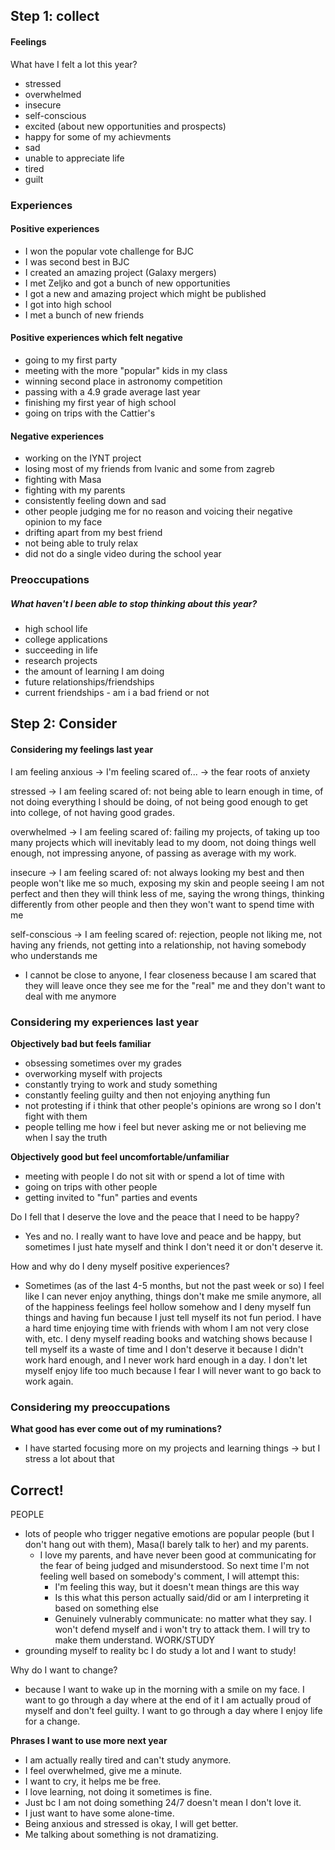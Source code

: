 ## Step 1: collect
#### Feelings
What have I felt a lot this year?
- stressed
- overwhelmed
- insecure
- self-conscious
- excited (about new opportunities and prospects)
- happy for some of my achievments
- sad
- unable to appreciate life
- tired
- guilt

### Experiences
#### Positive experiences
- I won the popular vote challenge for BJC
- I was second best in BJC
- I created an amazing project (Galaxy mergers)
- I met Zeljko and got a bunch of new opportunities
- I got a new and amazing project which might be published
- I got into high school
- I met a bunch of new friends

#### Positive experiences which felt negative
- going to my first party
- meeting with the more "popular" kids in my class
- winning second place in astronomy competition
- passing with a 4.9 grade average last year
- finishing my first year of high school
- going on trips with the Cattier's 

#### Negative experiences
- working on the IYNT project
- losing most of my friends from Ivanic and some from zagreb
- fighting with Masa
- fighting with my parents
- consistently feeling down and sad
- other people judging me for no reason and voicing their negative opinion to my face
- drifting apart from my best friend
- not being able to truly relax
- did not do a single video during the school year

### Preoccupations
##### What haven't I been able to stop thinking about this year?
- high school life
- college applications
- succeeding in life
- research projects
- the amount of learning I am doing
- future relationships/friendships
- current friendships - am i a bad friend or not


## Step 2: Consider
#### Considering my feelings last year
I am feeling anxious -> I'm feeling scared of...
-> the fear roots of anxiety

stressed -> I am feeling scared of: not being able to learn enough in time, of not doing everything I should be doing, of not being good enough to get into college, of not having good grades.

overwhelmed -> I am feeling scared of: failing my projects, of taking up too many projects which will inevitably lead to my doom, not doing things well enough, not impressing anyone, of passing as average with my work.

insecure -> I am feeling scared of: not always looking my best and then people won't like me so much, exposing my skin and people seeing I am not perfect and then they will think less of me, saying the wrong things, thinking differently from other people and then they won't want to spend time with me

self-conscious -> I am feeling scared of: rejection, people not liking me, not having any friends, not getting into a relationship, not having somebody who understands me

- I cannot be close to anyone, I fear closeness because I am scared that they will leave once they see me for the "real" me and they don't want to deal with me anymore 

### Considering my experiences last year
**Objectively bad but feels familiar**
- obsessing sometimes over my grades
- overworking myself with projects
- constantly trying to work and study something
- constantly feeling guilty and then not enjoying anything fun 
- not protesting if i think that other people's opinions are wrong so I don't fight with them
- people telling me how i feel but never asking me or not believing me when I say the truth

**Objectively good but feel uncomfortable/unfamiliar**
- meeting with people I do not sit with or spend a lot of time with
- going on trips with other people
- getting invited to "fun" parties and events

Do I fell that I deserve the love and the peace that I need to be happy?
- Yes and no. I really want to have love and peace and be happy, but sometimes I just hate myself and think I don't need it or don't deserve it.

How and why do I deny myself positive experiences?
- Sometimes (as of the last 4-5 months, but not the past week or so) I feel like I can never enjoy anything, things don't make me smile anymore, all of the happiness feelings feel hollow somehow and I deny myself fun things and having fun because I just tell myself its not fun period. I have a hard time enjoying time with friends with whom I am not very close with, etc. I deny myself reading books and watching shows because I tell myself its a waste of time and I don't deserve it because I didn't work hard enough, and I never work hard enough in a day. I don't let myself enjoy life too much because I fear I will never want to go back to work again.

### Considering my preoccupations
**What good has ever come out of my ruminations?**
- I have started focusing more on my projects and learning things -> but I stress a lot about that

## Correct!
PEOPLE
- lots of people who trigger negative emotions are popular people (but I don't hang out with them), Masa(I barely talk to her) and my parents. 
	- I love my parents, and have never been good at communicating for the fear of being judged and misunderstood. So next time I'm not feeling well based on somebody's comment, I will attempt this:
		- I'm feeling this way, but it doesn't mean things are this way
		- Is this what this person actually said/did or am I interpreting it based on something else
		- Genuinely vulnerably communicate: no matter what they say. I won't defend myself and i won't try to attack them. I will try to make them understand.
WORK/STUDY
- grounding myself to reality bc I do study a lot and I want to study! 

Why do I want to change?
- because I want to wake up in the morning with a smile on my face. I want to go through a day where at the end of it I am actually proud of myself and don't feel guilty. I want to go through a day where I enjoy life for a change. 

**Phrases I want to use more next year**
- I am actually really tired and can't study anymore.
- I feel overwhelmed, give me a minute.
- I want to cry, it helps me be free.
- I love learning, not doing it sometimes is fine.
- Just bc I am not doing something 24/7 doesn't mean I don't love it.
- I just want to have some alone-time.
- Being anxious and stressed is okay, I will get better.
- Me talking about something is not dramatizing. 

